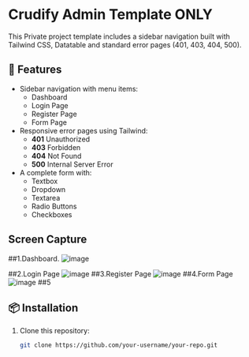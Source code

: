 # Crudify Admin Template ONLY

This Private project template includes a sidebar navigation built with Tailwind CSS, Datatable and standard error pages (401, 403, 404, 500).

## 🚀 Features
- Sidebar navigation with menu items:
  - Dashboard
  - Login Page
  - Register Page
  - Form Page
- Responsive error pages using Tailwind:
  - **401** Unauthorized
  - **403** Forbidden
  - **404** Not Found
  - **500** Internal Server Error
- A complete form with:
  - Textbox
  - Dropdown
  - Textarea
  - Radio Buttons
  - Checkboxes
## Screen Capture
##1.Dashboard.
![image](https://github.com/user-attachments/assets/5ff04d12-b969-4577-8f71-a39236bbd9d4)

##2.Login Page
![image](https://github.com/user-attachments/assets/e6e9a841-df9f-4c39-b92e-fe018cf8f6bc)
##3.Register Page
![image](https://github.com/user-attachments/assets/b8119952-97de-40b8-928d-e9db43d413ef)
##4.Form Page
![image](https://github.com/user-attachments/assets/91a2dbda-189d-4410-b352-949de6b5c531)
##5 




## 📦 Installation
1. Clone this repository:
   ```sh
   git clone https://github.com/your-username/your-repo.git
